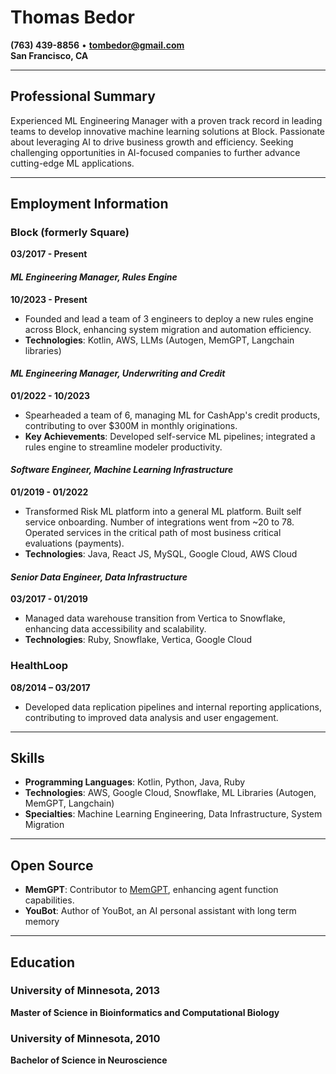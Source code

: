 # Thomas Bedor
**(763) 439-8856** • **[tombedor@gmail.com](mailto:tombedor@gmail.com)**  
**San Francisco, CA**

---

## Professional Summary
Experienced ML Engineering Manager with a proven track record in leading teams to develop innovative machine learning solutions at Block. Passionate about leveraging AI to drive business growth and efficiency. Seeking challenging opportunities in AI-focused companies to further advance cutting-edge ML applications.

---

## Employment Information
### Block (formerly Square)
**03/2017 - Present**

#### _ML Engineering Manager, Rules Engine_
**10/2023 - Present**
- Founded and lead a team of 3 engineers to deploy a new rules engine across Block, enhancing system migration and automation efficiency.
- **Technologies**: Kotlin, AWS, LLMs (Autogen, MemGPT, Langchain libraries)

#### _ML Engineering Manager, Underwriting and Credit_
**01/2022 - 10/2023**
- Spearheaded a team of 6, managing ML for CashApp's credit products, contributing to over $300M in monthly originations.
- **Key Achievements**: Developed self-service ML pipelines; integrated a rules engine to streamline modeler productivity.

#### _Software Engineer, Machine Learning Infrastructure_
**01/2019 - 01/2022**
- Transformed Risk ML platform into a general ML platform. Built self service onboarding. Number of integrations went from ~20 to 78. Operated services in the critical path of most business critical evaluations (payments).
- **Technologies**: Java, React JS, MySQL, Google Cloud, AWS Cloud

#### _Senior Data Engineer, Data Infrastructure_
**03/2017 - 01/2019**
- Managed data warehouse transition from Vertica to Snowflake, enhancing data accessibility and scalability.
- **Technologies**: Ruby, Snowflake, Vertica, Google Cloud

### HealthLoop
**08/2014 – 03/2017**
- Developed data replication pipelines and internal reporting applications, contributing to improved data analysis and user engagement.

---

## Skills
- **Programming Languages**: Kotlin, Python, Java, Ruby
- **Technologies**: AWS, Google Cloud, Snowflake, ML Libraries (Autogen, MemGPT, Langchain)
- **Specialties**: Machine Learning Engineering, Data Infrastructure, System Migration

---

## Open Source
- **MemGPT**: Contributor to [MemGPT](https://github.com/cpacker/MemGPT), enhancing agent function capabilities.
- **YouBot**: Author of YouBot, an AI personal assistant with long term memory

---

## Education
### University of Minnesota, 2013
**Master of Science in Bioinformatics and Computational Biology**

### University of Minnesota, 2010
**Bachelor of Science in Neuroscience**
